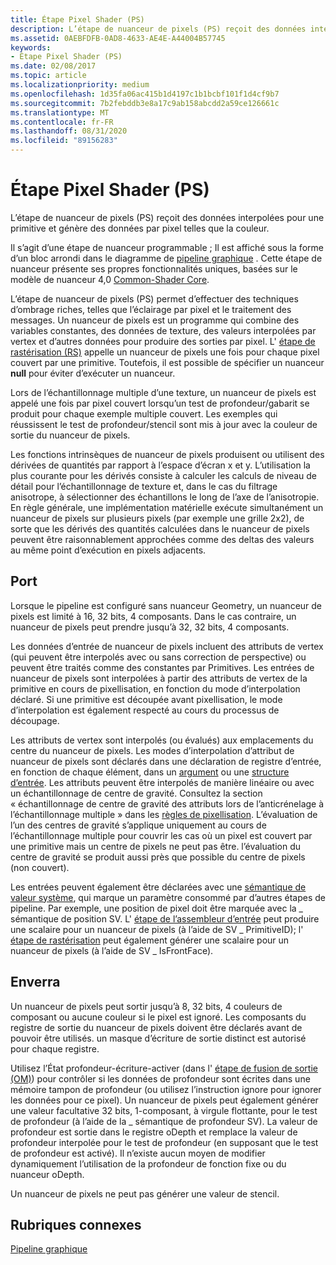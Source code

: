 ```yaml
---
title: Étape Pixel Shader (PS)
description: L’étape de nuanceur de pixels (PS) reçoit des données interpolées pour une primitive et génère des données par pixel telles que la couleur.
ms.assetid: 0AEBFDFB-0AD8-4633-AE4E-A44004B57745
keywords:
- Étape Pixel Shader (PS)
ms.date: 02/08/2017
ms.topic: article
ms.localizationpriority: medium
ms.openlocfilehash: 1d35fa06ac415b1d4197c1b1bcbf101f1d4cf9b7
ms.sourcegitcommit: 7b2febddb3e8a17c9ab158abcdd2a59ce126661c
ms.translationtype: MT
ms.contentlocale: fr-FR
ms.lasthandoff: 08/31/2020
ms.locfileid: "89156283"
---
```

# <a name="pixel-shader-ps-stage"></a>Étape Pixel Shader (PS)


L’étape de nuanceur de pixels (PS) reçoit des données interpolées pour une primitive et génère des données par pixel telles que la couleur.

Il s’agit d’une étape de nuanceur programmable ; Il est affiché sous la forme d’un bloc arrondi dans le diagramme de [pipeline graphique](graphics-pipeline.md) . Cette étape de nuanceur présente ses propres fonctionnalités uniques, basées sur le modèle de nuanceur 4,0 [Common-Shader Core](/windows/desktop/direct3dhlsl/dx-graphics-hlsl-common-core).

L’étape de nuanceur de pixels (PS) permet d’effectuer des techniques d’ombrage riches, telles que l’éclairage par pixel et le traitement des messages. Un nuanceur de pixels est un programme qui combine des variables constantes, des données de texture, des valeurs interpolées par vertex et d’autres données pour produire des sorties par pixel. L' [étape de rastérisation (RS)](rasterizer-stage--rs-.md) appelle un nuanceur de pixels une fois pour chaque pixel couvert par une primitive. Toutefois, il est possible de spécifier un nuanceur **null** pour éviter d’exécuter un nuanceur.

Lors de l’échantillonnage multiple d’une texture, un nuanceur de pixels est appelé une fois par pixel couvert lorsqu’un test de profondeur/gabarit se produit pour chaque exemple multiple couvert. Les exemples qui réussissent le test de profondeur/stencil sont mis à jour avec la couleur de sortie du nuanceur de pixels.

Les fonctions intrinsèques de nuanceur de pixels produisent ou utilisent des dérivées de quantités par rapport à l’espace d’écran x et y. L’utilisation la plus courante pour les dérivés consiste à calculer les calculs de niveau de détail pour l’échantillonnage de texture et, dans le cas du filtrage anisotrope, à sélectionner des échantillons le long de l’axe de l’anisotropie. En règle générale, une implémentation matérielle exécute simultanément un nuanceur de pixels sur plusieurs pixels (par exemple une grille 2x2), de sorte que les dérivés des quantités calculées dans le nuanceur de pixels peuvent être raisonnablement approchées comme des deltas des valeurs au même point d’exécution en pixels adjacents.

## <a name="span-idinputsspanspan-idinputsspanspan-idinputsspaninputs"></a><span id="Inputs"></span><span id="inputs"></span><span id="INPUTS"></span>Port


Lorsque le pipeline est configuré sans nuanceur Geometry, un nuanceur de pixels est limité à 16, 32 bits, 4 composants. Dans le cas contraire, un nuanceur de pixels peut prendre jusqu’à 32, 32 bits, 4 composants.

Les données d’entrée de nuanceur de pixels incluent des attributs de vertex (qui peuvent être interpolés avec ou sans correction de perspective) ou peuvent être traités comme des constantes par Primitives. Les entrées de nuanceur de pixels sont interpolées à partir des attributs de vertex de la primitive en cours de pixellisation, en fonction du mode d’interpolation déclaré. Si une primitive est découpée avant pixellisation, le mode d’interpolation est également respecté au cours du processus de découpage.

Les attributs de vertex sont interpolés (ou évalués) aux emplacements du centre du nuanceur de pixels. Les modes d’interpolation d’attribut de nuanceur de pixels sont déclarés dans une déclaration de registre d’entrée, en fonction de chaque élément, dans un [argument](/windows/desktop/direct3dhlsl/dx-graphics-hlsl-function-parameters) ou une [structure d’entrée](/windows/desktop/direct3dhlsl/dx-graphics-hlsl-struct). Les attributs peuvent être interpolés de manière linéaire ou avec un échantillonnage de centre de gravité. Consultez la section « échantillonnage de centre de gravité des attributs lors de l’anticrénelage à l’échantillonnage multiple » dans les [règles de pixellisation](rasterization-rules.md). L’évaluation de l’un des centres de gravité s’applique uniquement au cours de l’échantillonnage multiple pour couvrir les cas où un pixel est couvert par une primitive mais un centre de pixels ne peut pas être. l’évaluation du centre de gravité se produit aussi près que possible du centre de pixels (non couvert).

Les entrées peuvent également être déclarées avec une [sémantique de valeur système](/windows/desktop/direct3dhlsl/dx-graphics-hlsl-semantics), qui marque un paramètre consommé par d’autres étapes de pipeline. Par exemple, une position de pixel doit être marquée avec la \_ sémantique de position SV. L' [étape de l’assembleur d’entrée](input-assembler-stage--ia-.md) peut produire une scalaire pour un nuanceur de pixels (à l’aide de SV \_ PrimitiveID); l' [étape de rastérisation](rasterizer-stage--rs-.md) peut également générer une scalaire pour un nuanceur de pixels (à l’aide de SV \_ IsFrontFace).

## <a name="span-idoutputsspanspan-idoutputsspanspan-idoutputsspanoutputs"></a><span id="Outputs"></span><span id="outputs"></span><span id="OUTPUTS"></span>Enverra


Un nuanceur de pixels peut sortir jusqu’à 8, 32 bits, 4 couleurs de composant ou aucune couleur si le pixel est ignoré. Les composants du registre de sortie du nuanceur de pixels doivent être déclarés avant de pouvoir être utilisés. un masque d’écriture de sortie distinct est autorisé pour chaque registre.

Utilisez l’État profondeur-écriture-activer (dans l' [étape de fusion de sortie (OM)](output-merger-stage--om-.md)) pour contrôler si les données de profondeur sont écrites dans une mémoire tampon de profondeur (ou utilisez l’instruction ignore pour ignorer les données pour ce pixel). Un nuanceur de pixels peut également générer une valeur facultative 32 bits, 1-composant, à virgule flottante, pour le test de profondeur (à l’aide de la \_ sémantique de profondeur SV). La valeur de profondeur est sortie dans le registre oDepth et remplace la valeur de profondeur interpolée pour le test de profondeur (en supposant que le test de profondeur est activé). Il n’existe aucun moyen de modifier dynamiquement l’utilisation de la profondeur de fonction fixe ou du nuanceur oDepth.

Un nuanceur de pixels ne peut pas générer une valeur de stencil.

## <a name="span-idrelated-topicsspanrelated-topics"></a><span id="related-topics"></span>Rubriques connexes


[Pipeline graphique](graphics-pipeline.md)

 

 